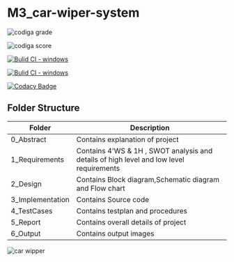 # M3_car-wiper-system


![codiga grade](https://api.codiga.io/project/33347/status/svg)

![codiga score](https://api.codiga.io/project/33347/score/svg)


[![Bulid CI - windows](https://github.com/yandrapusomasekhar/M3_car-wiper-system/actions/workflows/windows.yml/badge.svg)](https://github.com/yandrapusomasekhar/M3_car-wiper-system/actions/workflows/windows.yml)


[![Bulid CI - windows](https://github.com/yandrapusomasekhar/M3_car-wiper-system/actions/workflows/windows.yml/badge.svg)](https://github.com/yandrapusomasekhar/M3_car-wiper-system/actions/workflows/windows.yml)


[![Codacy Badge](https://app.codacy.com/project/badge/Grade/1c063671e20f4a60ac21d869782c5bfe)](https://www.codacy.com/gh/yandrapusomasekhar/M3_car-wiper-system/dashboard?utm_source=github.com&amp;utm_medium=referral&amp;utm_content=yandrapusomasekhar/M3_car-wiper-system&amp;utm_campaign=Badge_Grade)

## Folder Structure
Folder             | Description
-------------------| -----------------------------------------
0_Abstract       | Contains explanation of project
1_Requirements   | Contains 4'WS & 1H , SWOT analysis and details of high level and low level requirements
2_Design         | Contains Block diagram,Schematic diagram and Flow chart
3_Implementation | Contains Source code 
4_TestCases      | Contains testplan and procedures
5_Report        | Contains overall details of project
6_Output         | Contains output images


![car wipper](https://user-images.githubusercontent.com/101333790/168220858-b3a7cebd-3b8f-482d-8757-acf270fc4146.jpg)





